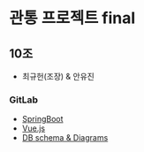 # 관통 프로젝트 final

## 10조
* 최규헌(조장) & 안유진

### GitLab
* [SpringBoot](./backend/)
* [Vue.js](./frontend/)
* [DB schema & Diagrams](./schema/)